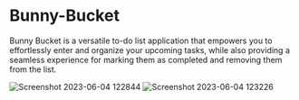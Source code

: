 # Bunny-Bucket

Bunny Bucket is a versatile to-do list application that empowers you to effortlessly enter and organize your upcoming tasks, while also providing a seamless experience for marking them as completed and removing them from the list.

![Screenshot 2023-06-04 122844](https://github.com/divyaagrawal261/Planteria/assets/121372068/51623cc3-6a82-46e5-bf74-f218d8c0f8f8)
![Screenshot 2023-06-04 123226](https://github.com/divyaagrawal261/Planteria/assets/121372068/8dbdf72c-97e9-429b-87c1-b812a03ad729)
